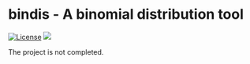 # bindis - A binomial distribution tool

[![License](https://img.shields.io/github/license/caozhanhao/bindis?label=License&style=flat-square)](LICENSE)
![](https://img.shields.io/github/v/release/caozhanhao/bindis?label=Release&style=flat-square)

The project is not completed.